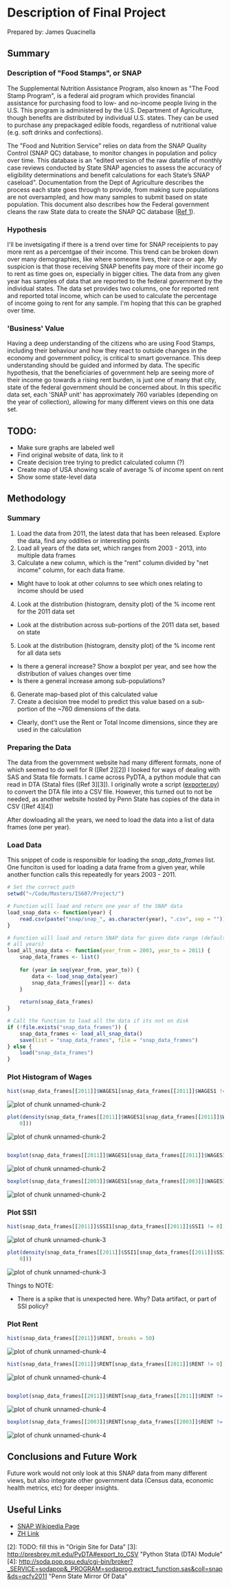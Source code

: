 Description of Final Project
============================

Prepared by: James Quacinella

## Summary 

### Description of "Food Stamps", or SNAP

The Supplemental Nutrition Assistance Program, also known as "The Food Stamp Program", is a federal aid program which provides financial assistance for purchasing food to low- and no-income people living in the U.S.  This program is administered by the U.S. Department of Agriculture, though benefits are distributed by individual U.S. states. They can be used to purchase any prepackaged edible foods, regardless of nutritional value (e.g. soft drinks and confections). 

The "Food and Nutrition Service" relies on data from the SNAP Quality Control (SNAP QC) database, to monitor changes in population and policy over time. This database is an "edited version of the raw datafile of monthly case reviews conducted by State SNAP agencies to assess the accuracy of eligibility determinations and benefit calculations for each State’s SNAP caseload". Documentation from the Dept of Agriculture describes the process each state goes through to provide, from making sure populations are not oversampled, and how many samples to submit based on state population. This document also describes how the Federal government cleans the raw State data to create the SNAP QC database ([Ref 1][1]).


### Hypothesis

I'll be invetsigating if there is a trend over time for SNAP receipients to pay more rent as a percentgae of their income. This trend can be broken down over many demographies, like where someone lives, their race or age. My suspicion is that those receiving SNAP benefits pay more of their income go to rent as time goes on, especially in bigger cities. The data from any given year has samples of data that are reported to the federal government by the individual states. The data set provides two columns, one for reported rent and reported total income, which can be used to calculate the percentage of income going to rent for any sample. I'm hoping that this can be graphed over time.


### 'Business' Value

Having a deep understanding of the citizens who are using Food Stamps, including their behaviour and how they react to outside changes in the economy and government policy, is critical to smart governance. This deep understanding should be guided and informed by data. The specific hypothesis, that the beneficiaries of government help are seeing more of their income go towards a rising rent burden, is just one of many that city, state of the federal government should be concerned about. In this specific data set, each 'SNAP unit' has approximately 760 variables (depending on the year of collection), allowing for many different views on this one data set.

## TODO:

* Make sure graphs are labeled well
* Find original website of data, link to it
* Create decision tree trying to predict calculated column (?)
* Create map of USA showing scale of average % of income spent on rent
* Show some state-level data

## Methodology

### Summary

1. Load the data from 2011, the latest data that has been released. Explore the data, find any oddities or interesting points
2. Load all years of the data set, which ranges from 2003 - 2013, into multiple data frames
3. Calculate a new column, which is the "rent" column divided by "net income" column, for each data frame.
  * Might have to look at other columns to see which ones relating to income should be used
4. Look at the distribution (histogram, density plot) of the % income rent for the 2011 data set
  * Look at the distribution across sub-portions of the 2011 data set, based on state
5. Look at the distribution (histogram, density plot) of the % income rent for all data sets
  * Is there a general increase? Show a boxplot per year, and see how the distribution of values changes over time
  * Is there a general increase among sub-populations?
6. Generate map-based plot of this calculated value 
7. Create a decision tree model to predict this value based on a sub-portion of the ~760 dimensions of the data.
  * Clearly, dont't use the Rent or Total Income dimensions, since they are used in the calculation

### Preparing the Data

The data from the government website had many different formats, none of which seemed to do well for R ([Ref 2][2]) I looked for ways of dealing with SAS and Stata file formats. I came across PyDTA, a python module that can read in DTA (Stata) files ([Ref 3][3]). I originally wrote a script ([exporter.py](https://github.com/jquacinella/IS607_Project/blob/master/exporter.py)) to convert the DTA file into a CSV file. However, this turned out to not be needed, as another website hosted by Penn State has copies of the data in CSV ([Ref 4][4]) 

After dowloading all the years, we need to load the data into a list of data frames (one per year).


### Load Data

This snippet of code is responsible for loading the _snap_data_frames_ list. One funciton is used for loading a data frame from a given year, while another function calls this repeatedly for years 2003 - 2011.


```r
# Set the correct path
setwd("~/Code/Masters/IS607/Project/")

# Function will load and return one year of the SNAP data
load_snap_data <- function(year) {
    read.csv(paste("snap/snap_", as.character(year), ".csv", sep = ""))
}

# Function will load and return SNAP data for given date range (defaults to
# all years)
load_all_snap_data <- function(year_from = 2003, year_to = 2011) {
    snap_data_frames <- list()
    
    for (year in seq(year_from, year_to)) {
        data <- load_snap_data(year)
        snap_data_frames[[year]] <- data
    }
    
    return(snap_data_frames)
}

# Call the function to load all the data if its not on disk
if (!file.exists("snap_data_frames")) {
    snap_data_frames <- load_all_snap_data()
    save(list = "snap_data_frames", file = "snap_data_frames")
} else {
    load("snap_data_frames")
}
```


### Plot Histogram of Wages


```r
hist(snap_data_frames[[2011]]$WAGES1[snap_data_frames[[2011]]$WAGES1 != 0])
```

![plot of chunk unnamed-chunk-2](figure/unnamed-chunk-21.png) 

```r
plot(density(snap_data_frames[[2011]]$WAGES1[snap_data_frames[[2011]]$WAGES1 != 
    0]))
```

![plot of chunk unnamed-chunk-2](figure/unnamed-chunk-22.png) 

```r

boxplot(snap_data_frames[[2011]]$WAGES1[snap_data_frames[[2011]]$WAGES1 != 0])
```

![plot of chunk unnamed-chunk-2](figure/unnamed-chunk-23.png) 

```r
boxplot(snap_data_frames[[2003]]$WAGES1[snap_data_frames[[2003]]$WAGES1 != 0])
```

![plot of chunk unnamed-chunk-2](figure/unnamed-chunk-24.png) 


### Plot SSI1


```r
hist(snap_data_frames[[2011]]$SSI1[snap_data_frames[[2011]]$SSI1 != 0], breaks = 50)  # Interesting spike
```

![plot of chunk unnamed-chunk-3](figure/unnamed-chunk-31.png) 

```r
plot(density(snap_data_frames[[2011]]$SSI1[snap_data_frames[[2011]]$SSI1 != 
    0]))
```

![plot of chunk unnamed-chunk-3](figure/unnamed-chunk-32.png) 


Things to NOTE:
* There is a spike that is unexpected here. Why? Data artifact, or part of SSI policy?

### Plot Rent


```r
hist(snap_data_frames[[2011]]$RENT, breaks = 50)
```

![plot of chunk unnamed-chunk-4](figure/unnamed-chunk-41.png) 

```r
hist(snap_data_frames[[2011]]$RENT[snap_data_frames[[2011]]$RENT != 0], breaks = 50)
```

![plot of chunk unnamed-chunk-4](figure/unnamed-chunk-42.png) 

```r

boxplot(snap_data_frames[[2011]]$RENT[snap_data_frames[[2011]]$RENT != 0])
```

![plot of chunk unnamed-chunk-4](figure/unnamed-chunk-43.png) 

```r
boxplot(snap_data_frames[[2003]]$RENT[snap_data_frames[[2003]]$RENT != 0])
```

![plot of chunk unnamed-chunk-4](figure/unnamed-chunk-44.png) 


## Conclusions and Future Work

Future work would not only look at this SNAP data from many different views, but also integrate other government data (Census data, economic health metrics, etc) for deeper insights.

## Useful Links

* [SNAP Wikipedia Page](http://en.wikipedia.org/wiki/Supplemental_Nutrition_Assistance_Program)
* [ZH Link](http://www.zerohedge.com/news/2013-12-09/rent-too-damned-high)



[1]: http://hostm142.mathematica-mpr.com/fns/2011/tech%20doc%202011.pdf_2011 "SNAP Data Document"
[2]: TODO: fill this in "Origin Site for Data"
[3]: http://presbrey.mit.edu/PyDTA#export_to_CSV "Python Stata (DTA) Module"
[4]: http://soda.pop.psu.edu/cgi-bin/broker?_SERVICE=sodapop&_PROGRAM=sodaprog.extract_function.sas&coll=snap&ds=qcfy2011 "Penn State Mirror Of Data"
